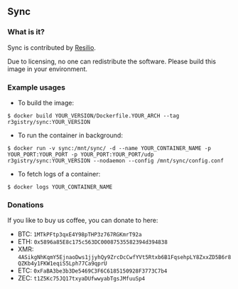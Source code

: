 ## Sync

### What is it?

Sync is contributed by [Resilio](https://www.resilio.com/).

Due to licensing, no one can redistribute the software. Please build this image in your environment.

### Example usages

- To build the image:

```console
$ docker build YOUR_VERSION/Dockerfile.YOUR_ARCH --tag r3gistry/sync:YOUR_VERSION
```

- To run the container in background:

```console
$ docker run -v sync:/mnt/sync/ -d --name YOUR_CONTAINER_NAME -p YOUR_PORT:YOUR_PORT -p YOUR_PORT:YOUR_PORT/udp r3gistry/sync:YOUR_VERSION --nodaemon --config /mnt/sync/config.conf
```

- To fetch logs of a container:

```console
$ docker logs YOUR_CONTAINER_NAME
```

### Donations

If you like to buy us coffee, you can donate to here:

- BTC: `1MTkPFtp3qxE4Y98pTHP3z767RGKmrT92a`
- ETH: `0x5896a85E8c175c563DC00087535582394d394838`
- XMR: `4ASikgNhKqmY5EjnaoDws1jjyhQy9ZrcDcCwfYVt5Rtxb6B1FqsehpLY8ZxxZD5B6r8QZKb4y1FKW1eqiS5Lph77Ca9qprU`
- ETC: `0xFaBA3be3b3De5469C3F6C6185150928F3773C7b4`
- ZEC: `t1Z5Kc75JQ17txyaDUfwwyabTgsJMfuuSp4`
